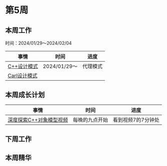# 第5周

## 本周工作

时间：2024/01/29～2024/02/04

| 事情                                                         | 时间         | 进度     |
| ------------------------------------------------------------ | ------------ | -------- |
| [C++设计模式](https://www.bilibili.com/video/BV1Zd4y1t7HK?p=1&vd_source=c6838f09fbfc9766e04f0c65ca196c42) | 2024/01/29～ | 代理模式 |
| [Carl设计模式](https://kamacoder.com/designpattern.php)      |              |          |

## 本周成长计划

| 事情                                                         | 时间           | 进度               |
| ------------------------------------------------------------ | -------------- | ------------------ |
| [深度探索C++对象模型视频](https://www.youtube.com/watch?v=t0qMVTzoMiA&list=PLlWS0G6qVHx96YnVEDfgUCWbmFwmbQraO&index=2) | 每晚的九点开始 | 看到视频7的7分钟处 |

## 下周工作

## 本周精华

